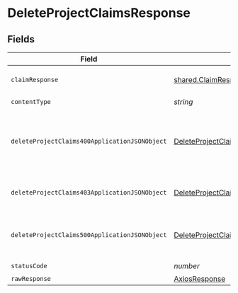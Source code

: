 # DeleteProjectClaimsResponse


## Fields

| Field                                                                                                     | Type                                                                                                      | Required                                                                                                  | Description                                                                                               |
| --------------------------------------------------------------------------------------------------------- | --------------------------------------------------------------------------------------------------------- | --------------------------------------------------------------------------------------------------------- | --------------------------------------------------------------------------------------------------------- |
| `claimResponse`                                                                                           | [shared.ClaimResponse](../../models/shared/claimresponse.md)                                              | :heavy_minus_sign:                                                                                        | Claims successfully deleted.                                                                              |
| `contentType`                                                                                             | *string*                                                                                                  | :heavy_check_mark:                                                                                        | N/A                                                                                                       |
| `deleteProjectClaims400ApplicationJSONObject`                                                             | [DeleteProjectClaims400ApplicationJSON](../../models/operations/deleteprojectclaims400applicationjson.md) | :heavy_minus_sign:                                                                                        | The request is malformed (e.g, a given path parameter is invalid)<br/>                                    |
| `deleteProjectClaims403ApplicationJSONObject`                                                             | [DeleteProjectClaims403ApplicationJSON](../../models/operations/deleteprojectclaims403applicationjson.md) | :heavy_minus_sign:                                                                                        | The user is forbidden from making this request<br/>                                                       |
| `deleteProjectClaims500ApplicationJSONObject`                                                             | [DeleteProjectClaims500ApplicationJSON](../../models/operations/deleteprojectclaims500applicationjson.md) | :heavy_minus_sign:                                                                                        | Something unexpected happened on the server.                                                              |
| `statusCode`                                                                                              | *number*                                                                                                  | :heavy_check_mark:                                                                                        | N/A                                                                                                       |
| `rawResponse`                                                                                             | [AxiosResponse](https://axios-http.com/docs/res_schema)                                                   | :heavy_minus_sign:                                                                                        | N/A                                                                                                       |